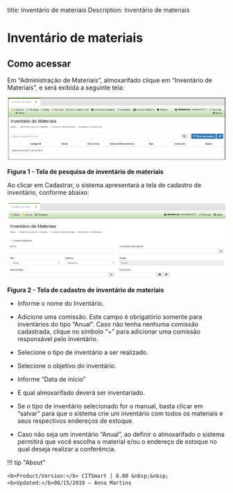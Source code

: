 title: Inventário de materiais
Description: Inventário de materiais

# Inventário de materiais

Como acessar
------------

Em “Administração de Materiais”, almoxarifado clique em “Inventário de
Materiais”, e será exibida a seguinte tela:

  ![figura](images/materials-1.png)

 **Figura 1 - Tela de pesquisa de inventário de materiais**

Ao clicar em Cadastrar, o sistema apresentará a tela de cadastro de inventário,
conforme abaixo:

  ![figura](images/materials-2.png)

 **Figura 2 - Tela de cadastro de inventário de materiais**

-   Informe o nome do Inventário.

-   Adicione uma comissão. Este campo é obrigatório somente para inventários do
    tipo “Anual”. Caso não tenha nenhuma comissão cadastrada, clique no símbolo
    “+” para adicionar uma comissão responsável pelo inventário.

-   Selecione o tipo de inventário a ser realizado.

-   Selecione o objetivo do inventário.

-   Informe “Data de início”

-   E qual almoxarifado deverá ser inventariado.

-   Se o tipo de inventário selecionado for o manual, basta clicar em “salvar”
    para que o sistema crie um inventário com todos os materiais e seus
    respectivos endereços de estoque.

-   Caso não seja um inventário “Anual”, ao definir o almoxarifado o sistema
    permitirá que você escolha o material e/ou o endereço de estoque no qual
    deseja realizar a conferência.


!!! tip "About"

    <b>Product/Version:</b> CITSmart | 8.00 &nbsp;&nbsp;
    <b>Updated:</b>08/15/2019 – Anna Martins
